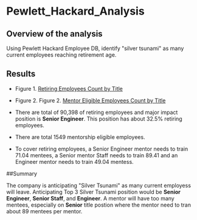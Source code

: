 # Pewlett_Hackard_Analysis
## Overview of the analysis
Using Pewlett Hackard Employee DB, identify "silver tsunami" as many current employees reaching retirement age. 


## Results
- Figure 1. [Retiring Employees Count by Title](https://github.com/jamesmoonusa/Pewlett_Hackard_Analysis/blob/main/Data/retiring_titles.PNG)
- Figure 2. Figure 2. [Mentor Eligible Employees Count by Title](https://github.com/jamesmoonusa/Pewlett_Hackard_Analysis/blob/main/Data/mentorship_eligibility_title_count.PNG)

- There are total of 90,398 of retiring employees and major impact position is **Senior Engineer**. This position has about 32.5% 
retiring employees.
- There are total 1549 mentorship eligible employees. 
- To cover retiring employees, a Senior Engineer mentor needs to train 71.04 mentees, a Senior mentor Staff needs to train 89.41 and an Engineer mentor needs to train 49.04 mentess.


##Summary

The company is anticipating "Silver Tsunami" as many current employess will leave.
Anticipating Top 3 Silver Tsunami position would be **Senior Engineer**, **Senior Staff**, and **Engineer**. 
A mentor will have too many mentees, especially on **Senior** title postion where the mentor need to tran about 89 mentees per mentor. 


